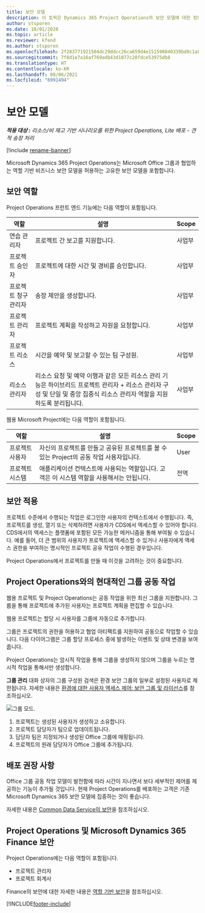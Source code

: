 ```yaml
---
title: 보안 모델
description: 이 토픽은 Dynamics 365 Project Operations의 보안 모델에 대한 정보를 제공합니다.
author: stsporen
ms.date: 10/01/2020
ms.topic: article
ms.reviewer: kfend
ms.author: stsporen
ms.openlocfilehash: 2f283771921504dc29ddcc26ca659d4e151598840339bd8c1a857e8bf5dde9ed
ms.sourcegitcommit: 7f8d1e7a16af769adb43d1877c28fdce53975db8
ms.translationtype: HT
ms.contentlocale: ko-KR
ms.lasthandoff: 08/06/2021
ms.locfileid: "6991494"
---
```

# <a name="security-model"></a>보안 모델

_**적용 대상 :** 리소스/비 재고 기반 시나리오를 위한 Project Operations, Lite 배포 - 견적 송장 처리_

[!include [rename-banner](~/includes/cc-data-platform-banner.md)]

Microsoft Dynamics 365 Project Operations는 Microsoft Office 그룹과 협업하는 역할 기반 비즈니스 보안 모델을 허용하는 고유한 보안 모델을 포함합니다. 


## <a name="security-roles"></a>보안 역할
Project Operations 프런트 엔드 기능에는 다음 역할이 포함됩니다.

| 역할                          | 설명                                                                                                                                                                 | Scope |
|-------------------------------|-----------------------------------------------------------------------------------------------------------------------------------------------------------------------------|------|
| 연습 관리자              | 프로젝트 간 보고를 지원합니다.                                                                                                            | 사업부              |
| 프로젝트 승인자              | 프로젝트에 대한 시간 및 경비를 승인합니다.                                                                                                                              | 사업부 |
| 프로젝트 청구 관리자 | 송장 제안을 생성합니다.                                                                                                                                                 | 사업부 |
| 프로젝트 관리자               | 프로젝트 계획을 작성하고 자원을 요청합니다.                                                                                                                              | 사업부 |
| 프로젝트 리소스              | 시간을 예약 및 보고할 수 있는 팀 구성원.                                                                                                          | 사업부|
| 리소스 관리자              | 리소스 요청 및 예약 이행과 같은 모든 리소스 관리 기능은 하이브리드 프로젝트 관리자 + 리소스 관리자 구성 및 단일 및 중앙 집중식 리소스 관리자 역할을 지원하도록 분리됩니다. | 사업부 |


웹용 Microsoft Project에는 다음 역할이 포함됩니다.

| 역할           | 설명                                                                                                        | Scope  |
|----------------|--------------------------------------------------------------------------------------------------------------------|--------|
| 프로젝트 사용자   | 자신의 프로젝트를 만들고 공유된 프로젝트를 볼 수 있는 Project의 공동 작업 사용자입니다. | User   |
| 프로젝트 시스템 | 애플리케이션 컨텍스트에 사용되는 역할입니다. 고객은 이 시스템 역할을 사용해서는 안됩니다.                                    | 전역 |

## <a name="security-enforcement"></a>보안 적용
프로젝트 수준에서 수행되는 작업은 로그인한 사용자의 컨텍스트에서 수행됩니다. 즉, 프로젝트를 생성, 열기 또는 삭제하려면 사용자가 CDS에서 액세스할 수 있어야 합니다. CDS에서의 액세스는 플랫폼에 포함된 모든 가능한 메커니즘을 통해 부여될 수 있습니다. 예를 들어, 더 큰 범위의 사용자가 프로젝트에 액세스할 수 있거나 사용자에게 액세스 권한을 부여하는 명시적인 프로젝트 공유 작업이 수행된 경우입니다.

Project Operations에서 프로젝트를 만들 때 이것을 고려하는 것이 중요합니다.

## <a name="modern-group-collaboration-with-project-operations"></a>Project Operations와의 현대적인 그룹 공동 작업
웹용 프로젝트 및 Project Operations는 공동 작업을 위한 최신 그룹을 지원합니다. 그룹을 통해 프로젝트에 추가된 사용자는 프로젝트 계획을 편집할 수 있습니다.

웹용 프로젝트는 할당 시 사용자를 그룹에 자동으로 추가합니다.

그룹은 프로젝트의 권한을 허용하고 협업 아티팩트를 지원하여 공동으로 작업할 수 있습니다. 다음 다이어그램은 그룹 할당 프로세스 중에 발생하는 이벤트 및 상태 변경을 보여줍니다.

Project Operations는 암시적 작업을 통해 그룹을 생성하지 않으며 그룹을 누르는 명시적 작업을 통해서만 생성합니다.

**그룹 관리** 대화 상자의 그룹 구성원 검색은 환경 보안 그룹의 일부로 설정된 사용자로 제한됩니다. 자세한 내용은 [환경에 대한 사용자 액세스 제어: 보안 그룹 및 라이선스](/power-platform/admin/control-user-access)를 참조하십시오.

![그룹 모드.](./media/groupsmode.png)

1. 프로젝트는 생성된 사용자가 생성하고 소유합니다.
2. 프로젝트 담당자가 팀으로 업데이트됩니다.
3. 담당자 팀은 지정되거나 생성된 Office 그룹에 매핑됩니다.
4. 프로젝트의 원래 담당자가 Office 그룹에 추가됩니다.

## <a name="deployment-recommendation"></a>배포 권장 사항
Office 그룹 공동 작업 모델이 발전함에 따라 시간이 지나면서 보다 세부적인 제어를 제공하는 기능이 추가될 것입니다. 현재 Project Operations를 배포하는 고객은 기존 Microsoft Dynamics 365 보안 모델에 집중하는 것이 좋습니다.

자세한 내용은 [Common Data Service의 보안](/power-platform/admin/wp-security)을 참조하십시오.

## <a name="project-operations-and-microsoft-dynamics-365-finance-security"></a>Project Operations 및 Microsoft Dynamics 365 Finance 보안
Project Operations에는 다음 역할이 포함됩니다.

- 프로젝트 관리자
- 프로젝트 회계사

Finance의 보안에 대한 자세한 내용은 [역할 기반 보안](/dynamics365/fin-ops-core/dev-itpro/sysadmin/role-based-security)을 참조하십시오.




[!INCLUDE[footer-include](../includes/footer-banner.md)]